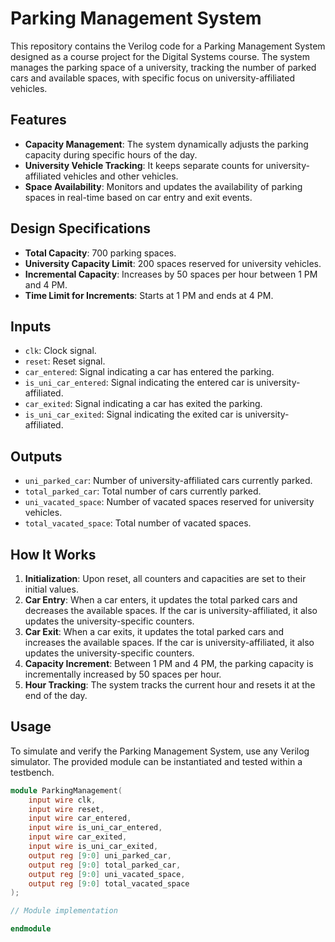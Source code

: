 # Parking Management System

This repository contains the Verilog code for a Parking Management System designed as a course project for the Digital Systems course. The system manages the parking space of a university, tracking the number of parked cars and available spaces, with specific focus on university-affiliated vehicles.

## Features

- **Capacity Management**: The system dynamically adjusts the parking capacity during specific hours of the day.
- **University Vehicle Tracking**: It keeps separate counts for university-affiliated vehicles and other vehicles.
- **Space Availability**: Monitors and updates the availability of parking spaces in real-time based on car entry and exit events.

## Design Specifications

- **Total Capacity**: 700 parking spaces.
- **University Capacity Limit**: 200 spaces reserved for university vehicles.
- **Incremental Capacity**: Increases by 50 spaces per hour between 1 PM and 4 PM.
- **Time Limit for Increments**: Starts at 1 PM and ends at 4 PM.

## Inputs

- `clk`: Clock signal.
- `reset`: Reset signal.
- `car_entered`: Signal indicating a car has entered the parking.
- `is_uni_car_entered`: Signal indicating the entered car is university-affiliated.
- `car_exited`: Signal indicating a car has exited the parking.
- `is_uni_car_exited`: Signal indicating the exited car is university-affiliated.

## Outputs

- `uni_parked_car`: Number of university-affiliated cars currently parked.
- `total_parked_car`: Total number of cars currently parked.
- `uni_vacated_space`: Number of vacated spaces reserved for university vehicles.
- `total_vacated_space`: Total number of vacated spaces.

## How It Works

1. **Initialization**: Upon reset, all counters and capacities are set to their initial values.
2. **Car Entry**: When a car enters, it updates the total parked cars and decreases the available spaces. If the car is university-affiliated, it also updates the university-specific counters.
3. **Car Exit**: When a car exits, it updates the total parked cars and increases the available spaces. If the car is university-affiliated, it also updates the university-specific counters.
4. **Capacity Increment**: Between 1 PM and 4 PM, the parking capacity is incrementally increased by 50 spaces per hour.
5. **Hour Tracking**: The system tracks the current hour and resets it at the end of the day.

## Usage

To simulate and verify the Parking Management System, use any Verilog simulator. The provided module can be instantiated and tested within a testbench.

```verilog
module ParkingManagement(
    input wire clk,
    input wire reset,
    input wire car_entered,
    input wire is_uni_car_entered,
    input wire car_exited,
    input wire is_uni_car_exited,
    output reg [9:0] uni_parked_car, 
    output reg [9:0] total_parked_car, 
    output reg [9:0] uni_vacated_space, 
    output reg [9:0] total_vacated_space 
);

// Module implementation

endmodule
